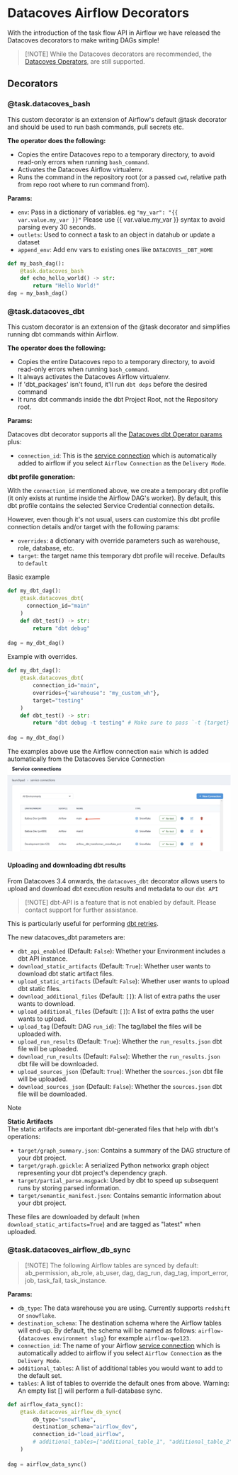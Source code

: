 # Datacoves Airflow Decorators

With the introduction of the task flow API in Airflow we have released the Datacoves decorators to make writing DAGs simple! 

>[!NOTE] While the Datacoves decorators are recommended, the [Datacoves Operators](/reference/airflow/datacoves-operator.md), are still supported. 

## Decorators 

### @task.datacoves_bash

This custom decorator is an extension of Airflow's default @task decorator and should be used to run bash commands, pull secrets etc.  

**The operator does the following:**

- Copies the entire Datacoves repo to a temporary directory, to avoid read-only errors when running `bash_command`.
- Activates the Datacoves Airflow virtualenv.
- Runs the command in the repository root (or a passed `cwd`, relative path from repo root where to run command from).

**Params:**

- `env`: Pass in a dictionary of variables. eg `"my_var": "{{ var.value.my_var }}"` Please use {{ var.value.my_var }} syntax to avoid parsing every 30 seconds.
- `outlets`: Used to connect a task to an object in datahub or update a dataset
- `append_env`: Add env vars to existing ones like `DATACOVES__DBT_HOME`
  
```python
def my_bash_dag():
    @task.datacoves_bash
    def echo_hello_world() -> str:
        return "Hello World!"
dag = my_bash_dag()
```


### @task.datacoves_dbt

This custom decorator is an extension of the @task decorator and simplifies running dbt commands within Airflow. 

**The operator does the following:**

- Copies the entire Datacoves repo to a temporary directory, to avoid read-only errors when running `bash_command`.
- It always activates the Datacoves Airflow virtualenv.
- If 'dbt_packages' isn't found, it'll run `dbt deps` before the desired command
- It runs dbt commands inside the dbt Project Root, not the Repository root.

**Params:**

Datacoves dbt decorator supports all the [Datacoves dbt Operator params](/reference/airflow/datacoves-operator#datacoves-dbt-operator) plus:

- `connection_id`: This is the [service connection](/how-tos/datacoves/how_to_service_connections.md) which is automatically added to airflow if you select `Airflow Connection` as the `Delivery Mode`.

**dbt profile generation:**

With the `connection_id` mentioned above, we create a temporary dbt profile (it only exists at runtime inside the Airflow DAG's worker). By default, this dbt profile contains the selected Service Credential connection details.

However, even though it's not usual, users can customize this dbt profile connection details and/or target with the following params:

- `overrides`: a dictionary with override parameters such as warehouse, role, database, etc.
- `target`: the target name this temporary dbt profile will receive. Defaults to `default` 

Basic example
```python
def my_dbt_dag():
    @task.datacoves_dbt(
      connection_id="main"
    )
    def dbt_test() -> str:
        return "dbt debug"

dag = my_dbt_dag()
```

Example with overrides.
```python
def my_dbt_dag():
    @task.datacoves_dbt(
        connection_id="main",
        overrides={"warehouse": "my_custom_wh"},
        target="testing"
    )
    def dbt_test() -> str:
        return "dbt debug -t testing" # Make sure to pass `-t {target}` if you are using a custom target name.

dag = my_dbt_dag()
```

The examples above use the Airflow connection `main` which is added automatically from the Datacoves Service Connection
![Service Connection](assets/service_connection_main.jpg)

#### Uploading and downloading dbt results

From Datacoves 3.4 onwards, the `datacoves_dbt` decorator allows users to upload and download dbt execution results and metadata to our `dbt API`

>[!NOTE] dbt-API is a feature that is not enabled by default. Please contact support for further assistance.

This is particularly useful for performing [dbt retries](/how-tos/airflow/retry-dbt-tasks.md).


The new datacoves_dbt parameters are:

- `dbt_api_enabled` (Default: `False`): Whether your Environment includes a dbt API instance.
- `download_static_artifacts` (Default: `True`): Whether user wants to download dbt static artifact files.
- `upload_static_artifacts` (Default: `False`): Whether user wants to upload dbt static files.
- `download_additional_files` (Default: `[]`): A list of extra paths the user wants to download.
- `upload_additional_files` (Default: `[]`): A list of extra paths the user wants to upload.
- `upload_tag` (Default: DAG `run_id`): The tag/label the files will be uploaded with.
- `upload_run_results` (Default: `True`): Whether the `run_results.json` dbt file will be uploaded.
- `download_run_results` (Default: `False`): Whether the `run_results.json` dbt file will be downloaded.
- `upload_sources_json` (Default: `True`): Whether the `sources.json` dbt file will be uploaded.
- `download_sources_json` (Default: `False`): Whether the `sources.json` dbt file will be downloaded.

>[!NOTE]
>**Static Artifacts**  
>The static artifacts are important dbt-generated files that help with dbt's operations:
>
>- `target/graph_summary.json`: Contains a summary of the DAG structure of your dbt project.
>- `target/graph.gpickle`: A serialized Python networkx graph object representing your dbt project's dependency graph.
>- `target/partial_parse.msgpack`: Used by dbt to speed up subsequent runs by storing parsed information.
>- `target/semantic_manifest.json`: Contains semantic information about your dbt project.
>
>These files are downloaded by default (when `download_static_artifacts=True`) and are tagged as "latest" when uploaded.

### @task.datacoves_airflow_db_sync

>[!NOTE] The following Airflow tables are synced by default: ab_permission, ab_role, ab_user, dag, dag_run, dag_tag, import_error, job, task_fail, task_instance. 

**Params:**

- `db_type`: The data warehouse you are using. Currently supports `redshift` or `snowflake`.
- `destination_schema`: The destination schema where the Airflow tables will end-up. By default, the schema will be named as follows: `airflow-{datacoves environment slug}` for example `airflow-qwe123`.
- `connection_id`: The name of your Airflow [service connection](/how-tos/datacoves/how_to_service_connections.md) which is automatically added to airflow if you select `Airflow Connection` as the `Delivery Mode`. 
- `additional_tables`: A list of additional tables you would want to add to the default set.
- `tables`: A list of tables to override the default ones from above. Warning: An empty list [] will perform a full-database sync.

```python
def airflow_data_sync():
    @task.datacoves_airflow_db_sync(
        db_type="snowflake",
        destination_schema="airflow_dev", 
        connection_id="load_airflow",
        # additional_tables=["additional_table_1", "additional_table_2"]
    )

dag = airflow_data_sync()
```
